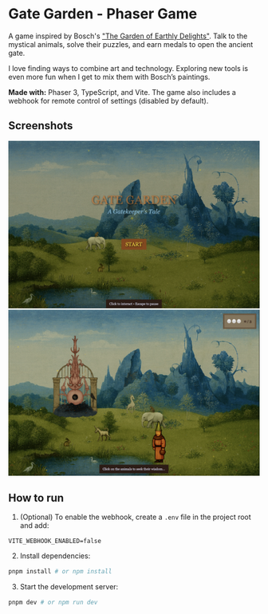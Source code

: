 # Gate Garden - Phaser Game

A game inspired by Bosch's ["The Garden of Earthly Delights"](https://www.museodelprado.es/en/the-collection/art-work/the-garden-of-earthly-delights/02388242-6d6a-4e9e-a992-e1311eab3609). Talk to the mystical animals, solve their puzzles, and earn medals to open the ancient gate.

I love finding ways to combine art and technology. Exploring new tools is even more fun when I get to mix them with Bosch’s paintings.

**Made with:** Phaser 3, TypeScript, and Vite. The game also includes a webhook for remote control of settings (disabled by default).

## Screenshots

![Screenshot 1](public/screenshot-1.png)
![Screenshot 2](public/screenshot-2.png)

## How to run

1. (Optional) To enable the webhook, create a `.env` file in the project root and add:

```
VITE_WEBHOOK_ENABLED=false
```

2. Install dependencies:

```sh
pnpm install # or npm install
```

3. Start the development server:

```sh
pnpm dev # or npm run dev
```
